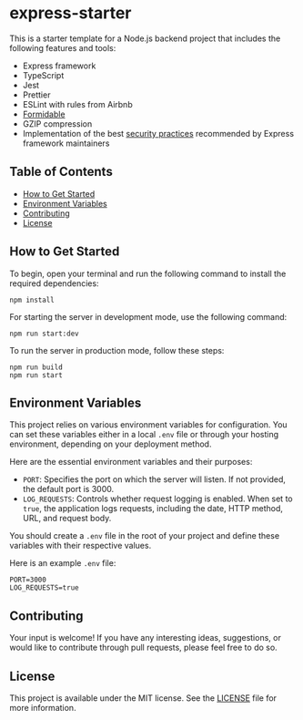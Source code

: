 # express-starter

This is a starter template for a Node.js backend project that includes the following features and tools:

* Express framework
* TypeScript
* Jest
* Prettier
* ESLint with rules from Airbnb
* [Formidable](https://github.com/node-formidable/formidable)
* GZIP compression
* Implementation of the best [security practices](https://expressjs.com/en/advanced/best-practice-security.html) recommended by Express framework maintainers

## Table of Contents
* [How to Get Started](#how-to-get-started)
* [Environment Variables](#environment-variables)
* [Contributing](#contributing)
* [License](#license)

## How to Get Started

To begin, open your terminal and run the following command to install the required dependencies:

```
npm install
```

For starting the server in development mode, use the following command:

```
npm run start:dev
```

To run the server in production mode, follow these steps:

```
npm run build
npm run start
```

## Environment Variables

This project relies on various environment variables for configuration. You can set these variables either in a local `.env` file or through your hosting environment, depending on your deployment method.

Here are the essential environment variables and their purposes:

* `PORT`: Specifies the port on which the server will listen. If not provided, the default port is 3000.
* `LOG_REQUESTS`: Controls whether request logging is enabled. When set to `true`, the application logs requests, including the date, HTTP method, URL, and request body.

You should create a `.env` file in the root of your project and define these variables with their respective values.

Here is an example `.env` file:

```
PORT=3000
LOG_REQUESTS=true
```

## Contributing

Your input is welcome! If you have any interesting ideas, suggestions, or would like to contribute through pull requests, please feel free to do so.

## License

This project is available under the MIT license. See the [LICENSE](./LICENSE) file for more information.
